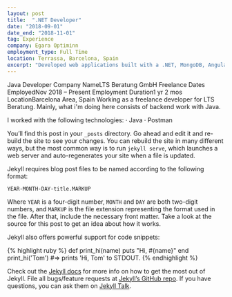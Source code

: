 ```yaml
---
layout: post
title:  ".NET Developer"
date: "2018-09-01"
date_end: "2018-11-01"
tag: Experience
company: Egara Optiminn
employment_type: Full Time
location: Terrassa, Barcelona, Spain
excerpt: "Developed web applications built with a .NET, MongoDB, Angular.js, Azure and SQL based stack."
---
```


Java Developer
Company NameLTS Beratung GmbH Freelance
Dates EmployedNov 2018 – Present
Employment Duration1 yr 2 mos
LocationBarcelona Area, Spain
Working as a freelance developer for LTS Beratung.
Mainly, what i'm doing here consists of backend work with Java.

I worked with the following technologies:
· Java
· Postman

You’ll find this post in your `_posts` directory. Go ahead and edit it and re-build the site to see your changes. You can rebuild the site in many different ways, but the most common way is to run `jekyll serve`, which launches a web server and auto-regenerates your site when a file is updated.

Jekyll requires blog post files to be named according to the following format:

`YEAR-MONTH-DAY-title.MARKUP`

Where `YEAR` is a four-digit number, `MONTH` and `DAY` are both two-digit numbers, and `MARKUP` is the file extension representing the format used in the file. After that, include the necessary front matter. Take a look at the source for this post to get an idea about how it works.

Jekyll also offers powerful support for code snippets:

{% highlight ruby %}
def print_hi(name)
  puts "Hi, #{name}"
end
print_hi('Tom')
#=> prints 'Hi, Tom' to STDOUT.
{% endhighlight %}

Check out the [Jekyll docs][jekyll-docs] for more info on how to get the most out of Jekyll. File all bugs/feature requests at [Jekyll’s GitHub repo][jekyll-gh]. If you have questions, you can ask them on [Jekyll Talk][jekyll-talk].

[jekyll-docs]: https://jekyllrb.com/docs/home
[jekyll-gh]:   https://github.com/jekyll/jekyll
[jekyll-talk]: https://talk.jekyllrb.com/
